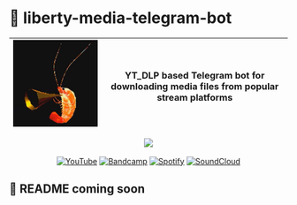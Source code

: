 # 🦐 liberty-media-telegram-bot

| ![Project logo](logo.jpg) | <h3>YT_DLP based Telegram bot for downloading media files from popular stream platforms</h3> |
| ------------------------- | :------------------------------------------------------------------------------------------: |

<div style="width:100%;text-align:center;">
    <p align="center">
        <img src="https://badges.frapsoft.com/os/v1/open-source.png?v=103" >
    </p>
</div>
<div style="width:100%;text-align:center;">
    <p align="center">
        <a href="https://www.youtube.com/@F3RNI"><img alt="YouTube" src="https://img.shields.io/badge/-YouTube-red" ></a>
        <a href="https://f3rni.bandcamp.com"><img alt="Bandcamp" src="https://img.shields.io/badge/-Bandcamp-cyan" ></a>
        <a href="https://open.spotify.com/artist/22PQ62alehywlYiksbtzsm"><img alt="Spotify" src="https://img.shields.io/badge/-Spotify-green" ></a>
        <a href="https://soundcloud.com/f3rni"><img alt="SoundCloud" src="https://img.shields.io/badge/-SoundCloud-orange" ></a>
    </p>
</div>

## 🚧 README coming soon
